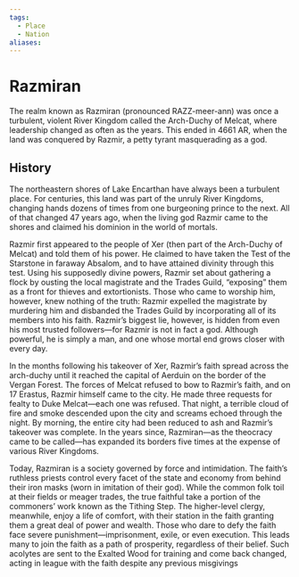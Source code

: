 ```yaml
---
tags:
  - Place
  - Nation
aliases:
---
```

# Razmiran
The realm known as Razmiran (pronounced RAZZ-meer-ann) was once a turbulent, violent River Kingdom called the Arch-Duchy of Melcat, where leadership changed as often as the years. This ended in 4661 AR, when the land was conquered by Razmir, a petty tyrant masquerading as a god. 

## History
The northeastern shores of Lake Encarthan have always been a turbulent place. For centuries, this land was part of the unruly River Kingdoms, changing hands dozens of times from one burgeoning
prince to the next. All of that changed 47 years ago, when the living god Razmir came to the shores and claimed his dominion in the world of mortals.

Razmir first appeared to the people of Xer (then part of the Arch-Duchy of Melcat) and told them of his power. He claimed to have taken the Test of the Starstone in faraway Absalom, and to have attained divinity through this test. Using his supposedly divine powers, Razmir set about gathering a flock by ousting the local magistrate and the Trades Guild, “exposing” them as a front for thieves and extortionists. Those who came to worship him, however, knew nothing of the truth: Razmir expelled the magistrate by murdering him and disbanded the Trades Guild by incorporating all of its members into his faith. Razmir’s biggest lie, however, is hidden from even his most trusted followers—for Razmir is not in fact a god. Although powerful, he is simply a man, and one whose mortal end grows closer with every day.

In the months following his takeover of Xer, Razmir’s faith spread across the arch-duchy until it reached the capital of Aerduin on the border of the Vergan Forest. The forces of Melcat refused to bow to Razmir’s faith, and on 17 Erastus, Razmir himself came to the city. He made three requests for fealty to Duke Melcat—each one was refused. That night, a terrible cloud of fire and smoke descended upon the city and screams echoed through the night. By morning, the entire city had been reduced to ash and Razmir’s takeover was complete. In the years since, Razmiran—as the theocracy came to be called—has expanded its borders five times at the expense of various River Kingdoms.

Today, Razmiran is a society governed by force and intimidation. The faith’s ruthless priests control every facet of the state and economy from behind their iron masks (worn in imitation of their god). While the common folk toil at their fields or meager trades, the true faithful take a portion of the commoners’ work known as the Tithing Step. The higher-level clergy, meanwhile, enjoy a life of comfort, with their station in the faith granting them a great deal of power and wealth. Those who dare to defy the faith face severe punishment—imprisonment, exile, or even execution. This leads many to join the faith as a path of prosperity, regardless of their belief. Such acolytes are sent to the Exalted Wood for training and come back changed, acting in league with the faith despite any previous misgivings